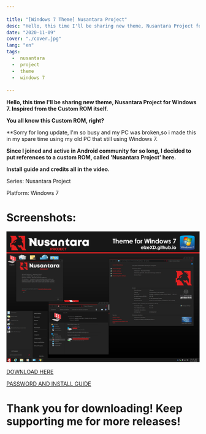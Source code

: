 ```yaml
---

title: "[Windows 7 Theme] Nusantara Project"
desc: "Hello, this time I'll be sharing new theme, Nusantara Project for Windows 7. Inspired from the Custom ROM itself."
date: "2020-11-09"
cover: "./cover.jpg"
lang: "en"
tags:
  -  nusantara
  -  project
  -  theme
  -  windows 7

---
```


**Hello, this time I'll be sharing new theme, Nusantara Project for Windows 7. Inspired from the Custom ROM itself.**

**You all know this Custom ROM, right?**

**Sorry for long update, I'm so busy and my PC was broken,so i made this in my spare time using my old PC that still using Windows 7.

**Since I joined and active in Android community for so long, I decided to put references to a custom ROM, called 'Nusantara Project' here.**

**Install guide and credits all in the video.**

Series: Nusantara Project

Platform: Windows 7

# Screenshots:

![ss1](./img.jpg)


<a href="https://www.deviantart.com/elzepc/art/Windows-7-Theme-Nusantara-Project-860658056" class="btn"><span class="name">DOWNLOAD HERE</span></a>

<a href="https://youtu.be/4dsoTCOnWXU" class="btn"><span class="name">PASSWORD AND INSTALL GUIDE</span></a>

# Thank you for downloading! Keep supporting me for more releases!
